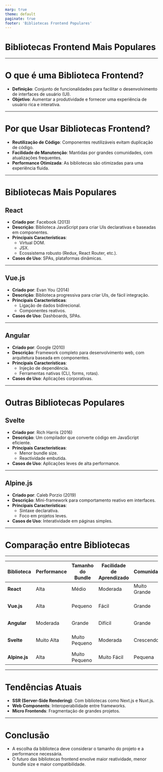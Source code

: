 ```yaml
---
marp: true
theme: default
paginate: true
footer: 'Bibliotecas Frontend Populares'
---
```


# Bibliotecas Frontend Mais Populares

---

# O que é uma Biblioteca Frontend?

- **Definição**: Conjunto de funcionalidades para facilitar o desenvolvimento de interfaces de usuário (UI).
- **Objetivo**: Aumentar a produtividade e fornecer uma experiência de usuário rica e interativa.

---

# Por que Usar Bibliotecas Frontend?

- **Reutilização de Código**: Componentes reutilizáveis evitam duplicação de código.
- **Facilidade de Manutenção**: Mantidas por grandes comunidades, com atualizações frequentes.
- **Performance Otimizada**: As bibliotecas são otimizadas para uma experiência fluida.

---

# Bibliotecas Mais Populares

## React

- **Criado por**: Facebook (2013)
- **Descrição**: Biblioteca JavaScript para criar UIs declarativas e baseadas em componentes.
- **Principais Características**:
  - Virtual DOM.
  - JSX.
  - Ecossistema robusto (Redux, React Router, etc.).
- **Casos de Uso**: SPAs, plataformas dinâmicas.

---

## Vue.js

- **Criado por**: Evan You (2014)
- **Descrição**: Biblioteca progressiva para criar UIs, de fácil integração.
- **Principais Características**:
  - Ligação de dados bidirecional.
  - Componentes reativos.
- **Casos de Uso**: Dashboards, SPAs.

---

## Angular

- **Criado por**: Google (2010)
- **Descrição**: Framework completo para desenvolvimento web, com arquitetura baseada em componentes.
- **Principais Características**:
  - Injeção de dependência.
  - Ferramentas nativas (CLI, forms, rotas).
- **Casos de Uso**: Aplicações corporativas.

---

# Outras Bibliotecas Populares

## Svelte

- **Criado por**: Rich Harris (2016)
- **Descrição**: Um compilador que converte código em JavaScript eficiente.
- **Principais Características**:
  - Menor bundle size.
  - Reactividade embutida.
- **Casos de Uso**: Aplicações leves de alta performance.

---

## Alpine.js

- **Criado por**: Caleb Porzio (2019)
- **Descrição**: Mini-framework para comportamento reativo em interfaces.
- **Principais Características**:
  - Sintaxe declarativa.
  - Foco em projetos leves.
- **Casos de Uso**: Interatividade em páginas simples.

---

# Comparação entre Bibliotecas
---

| Biblioteca   | Performance | Tamanho do Bundle | Facilidade de Aprendizado | Comunidade  | Casos de Uso               |
|--------------|-------------|-------------------|---------------------------|-------------|----------------------------|
| **React**    | Alta        | Médio             | Moderada                   | Muito Grande| SPAs, Dashboards            |
| **Vue.js**   | Alta        | Pequeno           | Fácil                      | Grande      | SPAs, Websites Dinâmicos    |
| **Angular**  | Moderada    | Grande            | Difícil                    | Grande      | Aplicações Corporativas     |
| **Svelte**   | Muito Alta  | Muito Pequeno     | Moderada                   | Crescendo   | Aplicações de Alta Performance |
| **Alpine.js**| Alta        | Muito Pequeno     | Muito Fácil                | Pequena     | Páginas Simples             |

---

# Tendências Atuais

- **SSR (Server-Side Rendering)**: Com bibliotecas como Next.js e Nuxt.js.
- **Web Components**: Interoperabilidade entre frameworks.
- **Micro Frontends**: Fragmentação de grandes projetos.

---

# Conclusão

- A escolha da biblioteca deve considerar o tamanho do projeto e a performance necessária.
- O futuro das bibliotecas frontend envolve maior reatividade, menor bundle size e maior compatibilidade.
